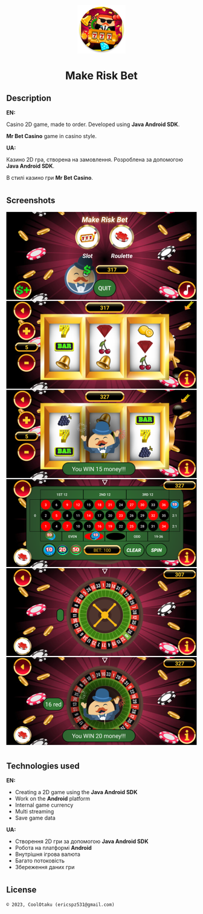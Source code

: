 <p align="center"><img height="128" src="app/src/main/res/mipmap-xxxhdpi/ic_launcher_round.png"/></p>
<h1 align="center">Make Risk Bet</h1>

## Description
<b>EN:</b>

Casino 2D game, made to order. Developed using **Java Android SDK**.

**Mr Bet Casino** game in casino style.

<b>UA:</b>

Казино 2D гра, створена на замовлення. Розроблена за допомогою **Java Android SDK**.

В стилі казино гри **Mr Bet Casino**.

#
## Screenshots
<p align="center">
  <img src="screenshots/1.png" height="height="20%"/>
  <img src="screenshots/2.png" height="height="20%"/>
  <img src="screenshots/3.png" height="height="20%"/>
  <img src="screenshots/4.png" height="height="20%"/>
  <img src="screenshots/5.png" height="height="20%"/>
  <img src="screenshots/6.png" height="height="20%"/>
</p>

#
## Technologies used
<b>EN:</b>
- Creating a 2D game using the **Java Android SDK**
- Work on the **Android** platform
- Internal game currency
- Multi streaming
- Save game data

<b>UA:</b>
- Створення 2D гри за допомогою **Java Android SDK**
- Робота на платформі **Android**
- Внутрішня ігрова валюта
- Багато потоковість
- Збереження даних гри

#
## License
```
© 2023, CoolOtaku (ericspz531@gmail.com)
```
